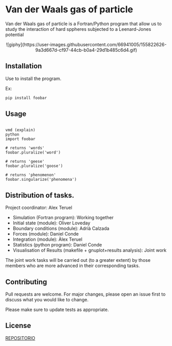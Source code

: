 #  Van der Waals gas of particle

 Van der Waals gas of particle is a Fortran/Python program that allow us to study the interaction of hard sppheres subjected to a Leenard-Jones potential
<center>
![giphy](https://user-images.githubusercontent.com/66941005/155822626-9a3d667d-cf97-44cb-b0a4-29d1b485c6d4.gif)
</center>

## Installation

Use  to install the program.

Ex:
```bash
pip install foobar
```

## Usage

```make program...

vmd (explain)
python
import foobar

# returns 'words'
foobar.pluralize('word')

# returns 'geese'
foobar.pluralize('goose')

# returns 'phenomenon'
foobar.singularize('phenomena')
```



## Distribution of tasks.
Project coordinator: Alex Teruel

- Simulation (Fortran program): Working together
- Initial state (module): Oliver Loveday
- Boundary conditions (module): Adrià Calzada
- Forces (module): Daniel Conde
- Integration (module): Àlex Teruel
- Statistics (python program): Daniel Conde
- Visualisation of Results (makefile + gnuplot+results analysis): Joint work

The joint work tasks will be carried out (to a greater extent) by those members who are more advanced in their corresponding tasks.



## Contributing
Pull requests are welcome. For major changes, please open an issue first to discuss what you would like to change.

Please make sure to update tests as appropriate.





## License
[REPOSITORIO](https:...)
